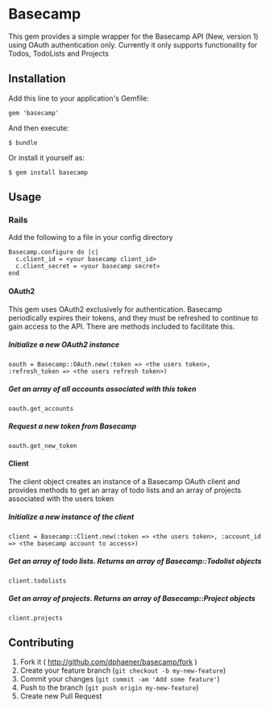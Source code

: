 # Basecamp

This gem provides a simple wrapper for the Basecamp API (New, version 1) using OAuth authentication only.
Currently it only supports functionality for Todos, TodoLists and Projects

## Installation

Add this line to your application's Gemfile:

    gem 'basecamp'

And then execute:

    $ bundle

Or install it yourself as:

    $ gem install basecamp

## Usage

### Rails

Add the following to a file in your config directory

    Basecamp.configure do |c|
      c.client_id = <your basecamp client_id>
      c.client_secret = <your basecamp secret>
    end

#### OAuth2

This gem uses OAuth2 exclusively for authentication. Basecamp periodically expires their tokens, and they must be 
refreshed to continue to gain access to the API. There are methods included to facilitate this.

##### Initialize a new OAuth2 instance

    oauth = Basecamp::OAuth.new(:token => <the users token>, :refresh_token => <the users refresh token>)
    
##### Get an array of all accounts associated with this token

    oauth.get_accounts
    
##### Request a new token from Basecamp

    oauth.get_new_token
    
#### Client

The client object creates an instance of a Basecamp OAuth client and provides methods to get an array of todo lists
and an array of projects associated with the users token

##### Initialize a new instance of the client

    client = Basecamp::Client.new(:token => <the users token>, :account_id => <the basecamp account to access>)
    
##### Get an array of todo lists. Returns an array of Basecamp::Todolist objects

    client.todolists
    
##### Get an array of projects. Returns an array of Basecamp::Project objects

    client.projects
    
## Contributing

1. Fork it ( http://github.com/dphaener/basecamp/fork )
2. Create your feature branch (`git checkout -b my-new-feature`)
3. Commit your changes (`git commit -am 'Add some feature'`)
4. Push to the branch (`git push origin my-new-feature`)
5. Create new Pull Request
